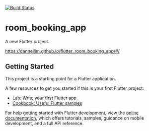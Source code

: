 <a href="https://github.com/dannellim/flutter_room_booking_app/actions"><img src="https://github.com/dannellim/flutter_room_booking_app/workflows/Gh-Pages/badge.svg" alt="Build Status"></a>

# room_booking_app

A new Flutter project.

https://dannellim.github.io/flutter_room_booking_app/#/

## Getting Started

This project is a starting point for a Flutter application.

A few resources to get you started if this is your first Flutter project:

- [Lab: Write your first Flutter app](https://docs.flutter.dev/get-started/codelab)
- [Cookbook: Useful Flutter samples](https://docs.flutter.dev/cookbook)

For help getting started with Flutter development, view the
[online documentation](https://docs.flutter.dev/), which offers tutorials,
samples, guidance on mobile development, and a full API reference.
